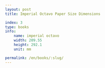 ```yaml
---
layout: post
title: Imperial Octavo Paper Size Dimensions

index: 3
type: books
info:
    name: imperial octavo
    width: 209.55
    height: 292.1
    unit: mm

permalink: /en/books/:slug/
---
```



